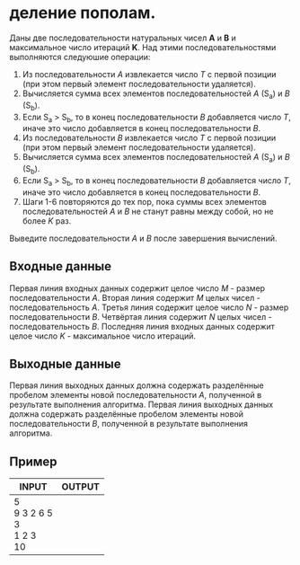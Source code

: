 # деление пополам.

Даны две последовательности натуральных чисел __A__ и __B__ и максимальное число итераций __K__. Над этими последовательностями выполняются следуюшие операции:

 1. Из последовательности _A_ извлекается число _T_ с первой позиции (при этом первый элемент последовательности удаляется).
 2. Вычисляется сумма всех элементов последовательностей _A_ (S<sub>a</sub>) и _B_ (S<sub>b</sub>).
 3. Если S<sub>a</sub> > S<sub>b</sub>, то в конец последовательности _B_ добавляется число _T_, иначе это число добавляется в конец последовательности _B_.
 4. Из последовательности _B_ извлекается число _T_ с первой позиции (при этом первый элемент последовательности удаляется).
 5. Вычисляется сумма всех элементов последовательностей _A_ (S<sub>a</sub>) и _B_ (S<sub>b</sub>).
 6. Если S<sub>a</sub> > S<sub>b</sub>, то в конец последовательности _B_ добавляется число _T_, иначе это число добавляется в конец последовательности _B_.
 7. Шаги 1-6 повторяются до тех пор, пока суммы всех элементов последовательностей _A_ и _B_ не станут равны между собой, но не более _K_ раз.

Выведите последовательности _A_ и _B_ после завершения вычислений.

## Входные данные

Первая линия входных данных содержит целое число _M_ - размер последовательности _A_.
Вторая линия содержит _M_ целых чисел - последовательность _A_.
Третья линия содержит целое число _N_ - размер последовательности _B_.
Четвёртая линия содержит _N_ целых чисел - последовательность _B_.
Последняя линия входных данных содержит целое число _K_ - максимальное число итераций.

## Выходные данные

Первая линия выходных данных должна содержать разделённые пробелом элементы новой последовательности _A_, полученной в результате выполнения алгоритма.
Первая линия выходных данных должна содержать разделённые пробелом элементы новой последовательности _B_, полученной в результате выполнения алгоритма.

## Пример

| INPUT | OUTPUT |
| ------| :----: |
| 5<br />9 3 2 6 5<br />3<br />1 2 3<br />10 |  |